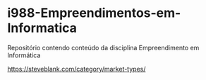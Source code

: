 # i988-Empreendimentos-em-Informatica

Repositório contendo conteúdo da disciplina Empreendimento em Informática



https://steveblank.com/category/market-types/
